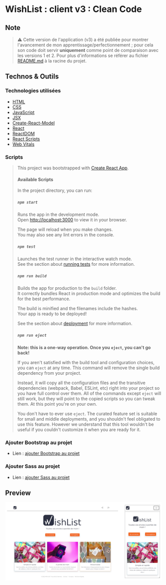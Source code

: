 # WishList : client v3 : Clean Code

## Note

> ⚠️ Cette version de l'application (v3) a été publiée pour montrer l'avancement de mon apprentissage/perfectionnement ; pour cela son code doit servir **uniquement** comme point de comparaison avec les versions 1 et 2. Pour plus d'informations se référer au fichier [README.md](../README.md) à la racine du projet.

## Technos & Outils

### Technologies utilisées

- [HTML](https://www.w3.org/html/)
- [CSS](https://www.w3.org/Style/CSS/)
- [JavaScript](https://developer.mozilla.org/fr/docs/Web/JavaScript)
- [JSX](https://fr.reactjs.org/docs/introducing-jsx.html)
- [Create-React-Model](https://create-react-app.dev/)
- [React](https://reactjs.org/)
- [ReactDOM](https://fr.reactjs.org/docs/react-dom.html)
- [React Scripts](https://www.npmjs.com/package/react-scripts)
- [Web Vitals](https://www.npmjs.com/package/web-vitals)

### Scripts

> This project was bootstrapped with [Create React App](https://github.com/facebook/create-react-app).
> 
> #### Available Scripts
> 
> In the project directory, you can run:
> 
> ##### `npm start`
> 
> Runs the app in the development mode.\
> Open [http://localhost:3000](http://localhost:3000) to view it in your browser.
> 
> The page will reload when you make changes.\
> You may also see any lint errors in the console.
> 
> ##### `npm test`
> 
> Launches the test runner in the interactive watch mode.\
> See the section about [running tests](https://facebook.github.io/create-react-app/docs/running-tests) for more information.
> 
> ##### `npm run build`
> 
> Builds the app for production to the `build` folder.\
> It correctly bundles React in production mode and optimizes the build for the best performance.
> 
> The build is minified and the filenames include the hashes.\
> Your app is ready to be deployed!
> 
> See the section about [deployment](https://facebook.github.io/create-react-app/docs/deployment) for more information.
> 
> ##### `npm run eject`
> 
> **Note: this is a one-way operation. Once you `eject`, you can't go back!**
> 
> If you aren't satisfied with the build tool and configuration choices, you can `eject` at any time. This command will remove the single build dependency from your project.
> 
> Instead, it will copy all the configuration files and the transitive dependencies (webpack, Babel, ESLint, etc) right into your project so you have full control over them. All of the commands except `eject` will still work, but they will point to the copied scripts so you can tweak them. At this point you're on your own.
> 
> You don't have to ever use `eject`. The curated feature set is suitable for small and middle deployments, and you shouldn't feel obligated to use this feature. However we understand that this tool wouldn't be useful if you couldn't customize it when you are ready for it.

### Ajouter Bootstrap au projet

- Lien : [ajouter Bootstrap au projet](https://create-react-app.dev/docs/adding-bootstrap)

### Ajouter Sass au projet

- Lien : [ajouter Sass au projet](https://create-react-app.dev/docs/adding-bootstrap/)

## Preview

![preview](../doc/images/preview_v3.png)